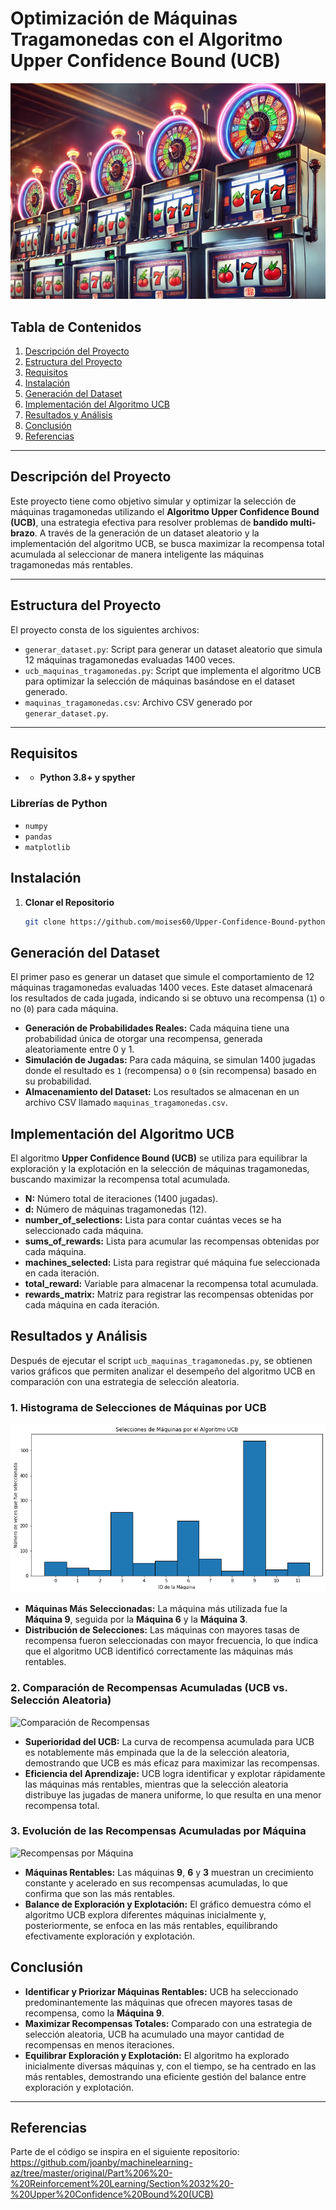 # Optimización de Máquinas Tragamonedas con el Algoritmo Upper Confidence Bound (UCB)
![Logo del Proyecto](assets/logo.png)
## Tabla de Contenidos

1. [Descripción del Proyecto](#descripción-del-proyecto)
2. [Estructura del Proyecto](#estructura-del-proyecto)
3. [Requisitos](#requisitos)
4. [Instalación](#instalación)
5. [Generación del Dataset](#generación-del-dataset)
6. [Implementación del Algoritmo UCB](#implementación-del-algoritmo-ucb)
7. [Resultados y Análisis](#resultados-y-análisis)
8. [Conclusión](#conclusión)
9. [Referencias](#licencia)

---

## Descripción del Proyecto

Este proyecto tiene como objetivo simular y optimizar la selección de máquinas tragamonedas utilizando el **Algoritmo Upper Confidence Bound (UCB)**, una estrategia efectiva para resolver problemas de **bandido multi-brazo**. A través de la generación de un dataset aleatorio y la implementación del algoritmo UCB, se busca maximizar la recompensa total acumulada al seleccionar de manera inteligente las máquinas tragamonedas más rentables.

---

## Estructura del Proyecto

El proyecto consta de los siguientes archivos:

- `generar_dataset.py`: Script para generar un dataset aleatorio que simula 12 máquinas tragamonedas evaluadas 1400 veces.
- `ucb_maquinas_tragamonedas.py`: Script que implementa el algoritmo UCB para optimizar la selección de máquinas basándose en el dataset generado.
- `maquinas_tragamonedas.csv`: Archivo CSV generado por `generar_dataset.py`.

---

## Requisitos

- - **Python 3.8+ y spyther**

### Librerías de Python
- `numpy`
- `pandas`
- `matplotlib`


## Instalación

1. **Clonar el Repositorio**
   ```bash
   git clone https://github.com/moises60/Upper-Confidence-Bound-python.git
   ```

## Generación del Dataset

El primer paso es generar un dataset que simule el comportamiento de 12 máquinas tragamonedas evaluadas 1400 veces. Este dataset almacenará los resultados de cada jugada, indicando si se obtuvo una recompensa (`1`) o no (`0`) para cada máquina.
- **Generación de Probabilidades Reales:** Cada máquina tiene una probabilidad única de otorgar una recompensa, generada aleatoriamente entre 0 y 1.
- **Simulación de Jugadas:** Para cada máquina, se simulan 1400 jugadas donde el resultado es `1` (recompensa) o `0` (sin recompensa) basado en su probabilidad.
- **Almacenamiento del Dataset:** Los resultados se almacenan en un archivo CSV llamado `maquinas_tragamonedas.csv`.

## Implementación del Algoritmo UCB

El algoritmo **Upper Confidence Bound (UCB)** se utiliza para equilibrar la exploración y la explotación en la selección de máquinas tragamonedas, buscando maximizar la recompensa total acumulada.


   - **N:** Número total de iteraciones (1400 jugadas).
   - **d:** Número de máquinas tragamonedas (12).
   - **number_of_selections:** Lista para contar cuántas veces se ha seleccionado cada máquina.
   - **sums_of_rewards:** Lista para acumular las recompensas obtenidas por cada máquina.
   - **machines_selected:** Lista para registrar qué máquina fue seleccionada en cada iteración.
   - **total_reward:** Variable para almacenar la recompensa total acumulada.
   - **rewards_matrix:** Matriz para registrar las recompensas obtenidas por cada máquina en cada iteración.


## Resultados y Análisis

Después de ejecutar el script `ucb_maquinas_tragamonedas.py`, se obtienen varios gráficos que permiten analizar el desempeño del algoritmo UCB en comparación con una estrategia de selección aleatoria.

### **1. Histograma de Selecciones de Máquinas por UCB**

![Histograma de Selecciones](assets/Histograma.png)

- **Máquinas Más Seleccionadas:** La máquina más utilizada fue la **Máquina 9**, seguida por la **Máquina 6** y la **Máquina 3**.
- **Distribución de Selecciones:** Las máquinas con mayores tasas de recompensa fueron seleccionadas con mayor frecuencia, lo que indica que el algoritmo UCB identificó correctamente las máquinas más rentables.


### **2. Comparación de Recompensas Acumuladas (UCB vs. Selección Aleatoria)**

![Comparación de Recompensas](assets/Comparación_Recompensas.png)

- **Superioridad del UCB:** La curva de recompensa acumulada para UCB es notablemente más empinada que la de la selección aleatoria, demostrando que UCB es más eficaz para maximizar las recompensas.
- **Eficiencia del Aprendizaje:** UCB logra identificar y explotar rápidamente las máquinas más rentables, mientras que la selección aleatoria distribuye las jugadas de manera uniforme, lo que resulta en una menor recompensa total.

### **3. Evolución de las Recompensas Acumuladas por Máquina**

![Recompensas por Máquina](assets/Recompensas_por_Máquina.png)

- **Máquinas Rentables:** Las máquinas **9**, **6** y **3** muestran un crecimiento constante y acelerado en sus recompensas acumuladas, lo que confirma que son las más rentables.
- **Balance de Exploración y Explotación:** El gráfico demuestra cómo el algoritmo UCB explora diferentes máquinas inicialmente y, posteriormente, se enfoca en las más rentables, equilibrando efectivamente exploración y explotación.

## Conclusión

- **Identificar y Priorizar Máquinas Rentables:** UCB ha seleccionado predominantemente las máquinas que ofrecen mayores tasas de recompensa, como la **Máquina 9**.
- **Maximizar Recompensas Totales:** Comparado con una estrategia de selección aleatoria, UCB ha acumulado una mayor cantidad de recompensas en menos iteraciones.
- **Equilibrar Exploración y Explotación:** El algoritmo ha explorado inicialmente diversas máquinas y, con el tiempo, se ha centrado en las más rentables, demostrando una eficiente gestión del balance entre exploración y explotación.

---

## Referencias
Parte de el código se inspira en el siguiente repositorio: https://github.com/joanby/machinelearning-az/tree/master/original/Part%206%20-%20Reinforcement%20Learning/Section%2032%20-%20Upper%20Confidence%20Bound%20(UCB) 
